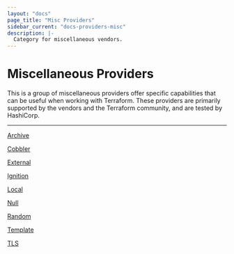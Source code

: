 ```yaml
---
layout: "docs"
page_title: "Misc Providers"
sidebar_current: "docs-providers-misc"
description: |-
  Category for miscellaneous vendors.
---
```


# Miscellaneous Providers

This is a group of miscellaneous providers offer specific capabilities that can
be useful when working with Terraform.  These providers are primarily supported
by the vendors and the Terraform community, and are tested by HashiCorp.

---


[Archive](/docs/providers/archive/index.html)

[Cobbler](/docs/providers/cobbler/index.html)

[External](/docs/providers/external/index.html)

[Ignition](/docs/providers/ignition/index.html)

[Local](/docs/providers/local/index.html)

[Null](/docs/providers/null/index.html)

[Random](/docs/providers/random/index.html)

[Template](/docs/providers/template/index.html)

[TLS](/docs/providers/tls/index.html)
